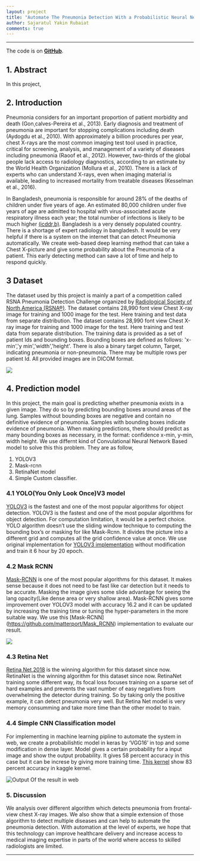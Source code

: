 ```yaml
---
layout: project
title: "Automate The Pneumonia Detection With a Probabilistic Neural Network Model"
author: Sajaratul Yakin Rubaiat
comments: true
---
```


___

The code is on **<a target="_blank" href="https://github.com/YakinRubaiat/AutomateThePnumoniaDetection">GitHub</a>**.

## 1. Abstract

In this project,  

## 2. Introduction

Pneumonia considers for an important proportion of patient morbidity and death (Gon¸calves-Pereira et al., 2013). Early diagnosis and treatment of pneumonia are important for stopping complications including death (Aydogdu et al., 2010). With approximately a billion procedures per year, chest X-rays are the most common imaging test tool used in practice, critical for screening, analysis, and management of a variety of diseases including pneumonia (Raoof et al., 2012). However, two-thirds of the global people lack access to radiology diagnostics, according to an estimate by the World Health Organization (Mollura et al., 2010). There is a lack of experts who can understand X-rays, even when imaging material is available, leading to increased mortality from treatable diseases (Kesselman et al., 2016).

In Bangladesh, pneumonia is responsible for around 28% of the deaths of children under five years of age. An estimated 80,000 children under five years of age are admitted to hospital with virus-associated acute respiratory illness each year; the total number of infections is likely to be much higher [(icddr,b)](https://www.icddrb.org/news-and-events/press-corner/media-resources/pneumonia-and-other-respiratory-diseases). Bangladesh is a very densely populated country. There is a shortage of expert radiology in bangladesh. It would be very helpful if there is a system on the internet that can detect Pneumonia automatically.  We create web-based deep learning method that can take a Chest X-picture and give some probability about the Pneumonia of a patient. This early detecting method can save a lot of time and help to respond quickly.   


## 3 Dataset
 
The dataset used by this project is mainly a part of a competition called RSNA Pneumonia Detection Challenge organized by [Radiological Society of North America (RSNA®)](https://www.kaggle.com/c/rsna-pneumonia-detection-challenge). The dataset contains 28,990 font view Chest X-ray image for training and 1000 image for the test. Here training and test data from separate distribution. The dataset contains 28,990 font view Chest X-ray image for training and 1000 image for the test. Here training and test data from separate distribution. The training data is provided as a set of patient Ids and bounding boxes. Bounding boxes are defined as follows: 'x-min','y min','width','height'. There is also a binary target column, Target, indicating pneumonia or non-pneumonia. There may be multiple rows per patient Id. All provided images are in DICOM format. 

![](https://i.imgur.com/LhDyO3x)

## 4. Prediction model

In this project, the main goal is predicting whether pneumonia exists in a given image. They do so by predicting bounding boxes around areas of the lung. Samples without bounding boxes are negative and contain no definitive evidence of pneumonia. Samples with bounding boxes indicate evidence of pneumonia. When making predictions, there should predict as many bounding boxes as necessary, in the format: confidence x-min, y-min, width height. We use differnt kind of Convulational Neural Network Based model to solve this this problem. They are as follow, 

1. YOLOV3
2. Mask-rcnn
3. RetinaNet model
4. Simple Custom classifier. 

### 4.1 YOLO(You Only Look Once)V3 model

[YOLOV3](https://pjreddie.com/media/files/papers/YOLOv3.pdf) is the fastest and one of the most popular algorithms for object detection. YOLOV3 is the fastest and one of the most popular algorithms for object detection. For computation limitation, it would be a perfect choice. YOLO algorithm doesn’t use the sliding window technique to computing the bounding box’s or masking for like Mask-Rcnn. It divides the picture into a different grid and computes all the grid confidence value at once. We use original implementation for [YOLOV3 implementation](https://github.com/pjreddie/darknet) without modification and train it 6 hour by 20 epoch. 

### 4.2 Mask RCNN

[Mask-RCNN](https://arxiv.org/abs/1703.06870) is one of the most popular algorithms for this dataset. It makes sense because it does not need to be fast like car detection but it needs to be accurate. Masking the image gives some slide advantage for seeing the lang opacity(Like dense area or very shallow area). Mask-RCNN gives some improvement over YOLOV3 model with accuracy 16.2 and it can be updated by increasing the training time or tuning the hyper-parameters in the more suitable way. We use this [Mask-RCNN] (https://github.com/matterport/Mask_RCNN) implementation to evaluate our result. 

![](https://i.imgur.com/RO6cVkW.png)
 
### 4.3 Retina Net

[Retina Net,2018](https://arxiv.org/abs/1708.02002) is the winning algorithm for this dataset since now. RetinaNet is the winning algorithm for this dataset since now. RetinaNet training some different way, its focal loss focuses training on a sparse set of hard examples and prevents the vast number of easy negatives from overwhelming the detector during training. So by taking only the positive example, it can detect pneumonia very well. But Retina Net model is very memory consumming and take more time than the other model to train. 

### 4.4 Simple CNN Classification model

For implementing in machine learning pipline to automate the system in web, we create a probabilishtic model in keras by ‘VGG16’ in top and some modification in dense layer. Model gives a certain probability for a input image and show the output probability. It gives 58 percent accuracy in this case but it can be increse by giving more training time. [This kernel](https://www.kaggle.com/yakinrubaiat/lung-opacity-classification) show 83 percent accuracy in kaggle kernel. 

![Output Of the result in web](https://i.imgur.com/ICm7YBh.png)

### 5. Discussion

We analysis over different algorithm which detects pneumonia from frontal-view chest X-ray images. We also show that a simple extension of those algorithm to detect multiple diseases and can help to automate the pneumonia detection. With automation at the level of experts, we hope that this technology can improve healthcare delivery and increase access to medical imaging expertise in parts of the world where access to skilled radiologists are limited.
___
